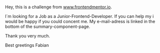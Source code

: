 Hey,
this is a challenge from www.frontendmentor.io.

I´m looking for a Job as a Junior-Frontend-Developer. If you can help my i would be happy if you could concent me. My e-mail-adress is linked in the bottom of the summary-component-page.

Thank you very much.

Best greetings
Fabian
